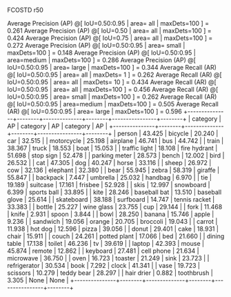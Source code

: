 FCOSTD r50 
 
 Average Precision  (AP) @[ IoU=0.50:0.95 | area=   all | maxDets=100 ] = 0.261
 Average Precision  (AP) @[ IoU=0.50      | area=   all | maxDets=100 ] = 0.424
 Average Precision  (AP) @[ IoU=0.75      | area=   all | maxDets=100 ] = 0.272
 Average Precision  (AP) @[ IoU=0.50:0.95 | area= small | maxDets=100 ] = 0.148
 Average Precision  (AP) @[ IoU=0.50:0.95 | area=medium | maxDets=100 ] = 0.286
 Average Precision  (AP) @[ IoU=0.50:0.95 | area= large | maxDets=100 ] = 0.344
 Average Recall     (AR) @[ IoU=0.50:0.95 | area=   all | maxDets=  1 ] = 0.262
 Average Recall     (AR) @[ IoU=0.50:0.95 | area=   all | maxDets= 10 ] = 0.434
 Average Recall     (AR) @[ IoU=0.50:0.95 | area=   all | maxDets=100 ] = 0.456
 Average Recall     (AR) @[ IoU=0.50:0.95 | area= small | maxDets=100 ] = 0.262
 Average Recall     (AR) @[ IoU=0.50:0.95 | area=medium | maxDets=100 ] = 0.505
 Average Recall     (AR) @[ IoU=0.50:0.95 | area= large | maxDets=100 ] = 0.596
+---------------+--------+--------------+--------+----------------+--------+
| category      | AP     | category     | AP     | category       | AP     |
+---------------+--------+--------------+--------+----------------+--------+
| person        | 43.425 | bicycle      | 20.240 | car            | 32.515 |
| motorcycle    | 25.198 | airplane     | 46.741 | bus            | 44.742 |
| train         | 38.367 | truck        | 18.553 | boat           | 15.053 |
| traffic light | 18.108 | fire hydrant | 51.698 | stop sign      | 52.478 |
| parking meter | 28.573 | bench        | 12.002 | bird           | 26.532 |
| cat           | 47.305 | dog          | 40.247 | horse          | 33.116 |
| sheep         | 26.972 | cow          | 32.136 | elephant       | 32.380 |
| bear          | 55.945 | zebra        | 58.319 | giraffe        | 55.847 |
| backpack      | 7.447  | umbrella     | 25.032 | handbag        | 6.970  |
| tie           | 19.189 | suitcase     | 17.161 | frisbee        | 52.928 |
| skis          | 12.997 | snowboard    | 6.399  | sports ball    | 33.895 |
| kite          | 28.246 | baseball bat | 13.510 | baseball glove | 25.614 |
| skateboard    | 38.188 | surfboard    | 14.747 | tennis racket  | 33.383 |
| bottle        | 25.227 | wine glass   | 23.755 | cup            | 29.144 |
| fork          | 11.468 | knife        | 2.931  | spoon          | 3.844  |
| bowl          | 28.250 | banana       | 15.746 | apple          | 9.236  |
| sandwich      | 19.056 | orange       | 20.705 | broccoli       | 19.043 |
| carrot        | 11.938 | hot dog      | 12.596 | pizza          | 39.056 |
| donut         | 29.401 | cake         | 18.931 | chair          | 15.911 |
| couch         | 24.261 | potted plant | 17.066 | bed            | 21.660 |
| dining table  | 17.138 | toilet       | 46.236 | tv             | 39.619 |
| laptop        | 42.393 | mouse        | 45.874 | remote         | 12.862 |
| keyboard      | 27.481 | cell phone   | 21.634 | microwave      | 36.750 |
| oven          | 16.723 | toaster      | 21.249 | sink           | 23.723 |
| refrigerator  | 30.534 | book         | 7.292  | clock          | 41.341 |
| vase          | 19.723 | scissors     | 10.279 | teddy bear     | 28.297 |
| hair drier    | 0.882  | toothbrush   | 3.305  | None           | None   |
+---------------+--------+--------------+--------+----------------+--------+